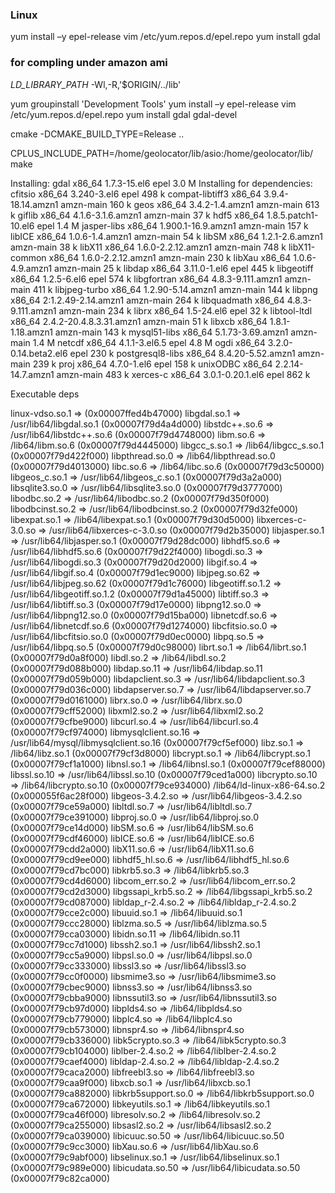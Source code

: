 ### Linux

yum install –y epel-release
vim /etc/yum.repos.d/epel.repo
yum install gdal


### for compling under amazon ami

_LD_LIBRARY_PATH_
-Wl,-R,'$ORIGIN/../lib'

yum groupinstall 'Development Tools'
yum install –y epel-release
vim /etc/yum.repos.d/epel.repo
yum install gdal gdal-devel

cmake -DCMAKE_BUILD_TYPE=Release ..

CPLUS_INCLUDE_PATH=/home/geolocator/lib/asio:/home/geolocator/lib/ make


Installing:
 gdal                x86_64    1.7.3-15.el6                  epel         3.0 M
Installing for dependencies:
 cfitsio             x86_64    3.240-3.el6                   epel         498 k
 compat-libtiff3     x86_64    3.9.4-18.14.amzn1             amzn-main    160 k
 geos                x86_64    3.4.2-1.4.amzn1               amzn-main    613 k
 giflib              x86_64    4.1.6-3.1.6.amzn1             amzn-main     37 k
 hdf5                x86_64    1.8.5.patch1-10.el6           epel         1.4 M
 jasper-libs         x86_64    1.900.1-16.9.amzn1            amzn-main    157 k
 libICE              x86_64    1.0.6-1.4.amzn1               amzn-main     54 k
 libSM               x86_64    1.2.1-2.6.amzn1               amzn-main     38 k
 libX11              x86_64    1.6.0-2.2.12.amzn1            amzn-main    748 k
 libX11-common       x86_64    1.6.0-2.2.12.amzn1            amzn-main    230 k
 libXau              x86_64    1.0.6-4.9.amzn1               amzn-main     25 k
 libdap              x86_64    3.11.0-1.el6                  epel         445 k
 libgeotiff          x86_64    1.2.5-6.el6                   epel         574 k
 libgfortran         x86_64    4.8.3-9.111.amzn1             amzn-main    411 k
 libjpeg-turbo       x86_64    1.2.90-5.14.amzn1             amzn-main    144 k
 libpng              x86_64    2:1.2.49-2.14.amzn1           amzn-main    264 k
 libquadmath         x86_64    4.8.3-9.111.amzn1             amzn-main    234 k
 librx               x86_64    1.5-24.el6                    epel          32 k
 libtool-ltdl        x86_64    2.4.2-20.4.8.3.31.amzn1       amzn-main     51 k
 libxcb              x86_64    1.8.1-1.18.amzn1              amzn-main    143 k
 mysql51-libs        x86_64    5.1.73-3.69.amzn1             amzn-main    1.4 M
 netcdf              x86_64    4.1.1-3.el6.5                 epel         4.8 M
 ogdi                x86_64    3.2.0-0.14.beta2.el6          epel         230 k
 postgresql8-libs    x86_64    8.4.20-5.52.amzn1             amzn-main    239 k
 proj                x86_64    4.7.0-1.el6                   epel         158 k
 unixODBC            x86_64    2.2.14-14.7.amzn1             amzn-main    483 k
 xerces-c            x86_64    3.0.1-0.20.1.el6              epel         862 k
 
 
 Executable deps
 
 
linux-vdso.so.1 =>  (0x00007ffed4b47000)
libgdal.so.1 => /usr/lib64/libgdal.so.1 (0x00007f79d4a4d000)
libstdc++.so.6 => /usr/lib64/libstdc++.so.6 (0x00007f79d4748000)
libm.so.6 => /lib64/libm.so.6 (0x00007f79d4445000)
libgcc_s.so.1 => /lib64/libgcc_s.so.1 (0x00007f79d422f000)
libpthread.so.0 => /lib64/libpthread.so.0 (0x00007f79d4013000)
libc.so.6 => /lib64/libc.so.6 (0x00007f79d3c50000)
libgeos_c.so.1 => /usr/lib64/libgeos_c.so.1 (0x00007f79d3a2a000)
libsqlite3.so.0 => /usr/lib64/libsqlite3.so.0 (0x00007f79d3777000)
libodbc.so.2 => /usr/lib64/libodbc.so.2 (0x00007f79d350f000)
libodbcinst.so.2 => /usr/lib64/libodbcinst.so.2 (0x00007f79d32fe000)
libexpat.so.1 => /lib64/libexpat.so.1 (0x00007f79d30d5000)
libxerces-c-3.0.so => /usr/lib64/libxerces-c-3.0.so (0x00007f79d2b35000)
libjasper.so.1 => /usr/lib64/libjasper.so.1 (0x00007f79d28dc000)
libhdf5.so.6 => /usr/lib64/libhdf5.so.6 (0x00007f79d22f4000)
libogdi.so.3 => /usr/lib64/libogdi.so.3 (0x00007f79d20d2000)
libgif.so.4 => /usr/lib64/libgif.so.4 (0x00007f79d1ec9000)
libjpeg.so.62 => /usr/lib64/libjpeg.so.62 (0x00007f79d1c76000)
libgeotiff.so.1.2 => /usr/lib64/libgeotiff.so.1.2 (0x00007f79d1a45000)
libtiff.so.3 => /usr/lib64/libtiff.so.3 (0x00007f79d17e0000)
libpng12.so.0 => /usr/lib64/libpng12.so.0 (0x00007f79d15ba000)
libnetcdf.so.6 => /usr/lib64/libnetcdf.so.6 (0x00007f79d1274000)
libcfitsio.so.0 => /usr/lib64/libcfitsio.so.0 (0x00007f79d0ec0000)
libpq.so.5 => /usr/lib64/libpq.so.5 (0x00007f79d0c98000)
librt.so.1 => /lib64/librt.so.1 (0x00007f79d0a8f000)
libdl.so.2 => /lib64/libdl.so.2 (0x00007f79d088b000)
libdap.so.11 => /usr/lib64/libdap.so.11 (0x00007f79d059b000)
libdapclient.so.3 => /usr/lib64/libdapclient.so.3 (0x00007f79d036c000)
libdapserver.so.7 => /usr/lib64/libdapserver.so.7 (0x00007f79d0161000)
librx.so.0 => /usr/lib64/librx.so.0 (0x00007f79cff52000)
libxml2.so.2 => /usr/lib64/libxml2.so.2 (0x00007f79cfbe9000)
libcurl.so.4 => /usr/lib64/libcurl.so.4 (0x00007f79cf974000)
libmysqlclient.so.16 => /usr/lib64/mysql/libmysqlclient.so.16 (0x00007f79cf5ef000)
libz.so.1 => /lib64/libz.so.1 (0x00007f79cf3d8000)
libcrypt.so.1 => /lib64/libcrypt.so.1 (0x00007f79cf1a1000)
libnsl.so.1 => /lib64/libnsl.so.1 (0x00007f79cef88000)
libssl.so.10 => /usr/lib64/libssl.so.10 (0x00007f79ced1a000)
libcrypto.so.10 => /lib64/libcrypto.so.10 (0x00007f79ce934000)
/lib64/ld-linux-x86-64.so.2 (0x000055f6ac28f000)
libgeos-3.4.2.so => /usr/lib64/libgeos-3.4.2.so (0x00007f79ce59a000)
libltdl.so.7 => /usr/lib64/libltdl.so.7 (0x00007f79ce391000)
libproj.so.0 => /usr/lib64/libproj.so.0 (0x00007f79ce14d000)
libSM.so.6 => /usr/lib64/libSM.so.6 (0x00007f79cdf46000)
libICE.so.6 => /usr/lib64/libICE.so.6 (0x00007f79cdd2a000)
libX11.so.6 => /usr/lib64/libX11.so.6 (0x00007f79cd9ee000)
libhdf5_hl.so.6 => /usr/lib64/libhdf5_hl.so.6 (0x00007f79cd7bc000)
libkrb5.so.3 => /lib64/libkrb5.so.3 (0x00007f79cd4d6000)
libcom_err.so.2 => /usr/lib64/libcom_err.so.2 (0x00007f79cd2d3000)
libgssapi_krb5.so.2 => /lib64/libgssapi_krb5.so.2 (0x00007f79cd087000)
libldap_r-2.4.so.2 => /lib64/libldap_r-2.4.so.2 (0x00007f79cce2c000)
libuuid.so.1 => /lib64/libuuid.so.1 (0x00007f79ccc28000)
liblzma.so.5 => /usr/lib64/liblzma.so.5 (0x00007f79cca03000)
libidn.so.11 => /lib64/libidn.so.11 (0x00007f79cc7d1000)
libssh2.so.1 => /usr/lib64/libssh2.so.1 (0x00007f79cc5a9000)
libpsl.so.0 => /usr/lib64/libpsl.so.0 (0x00007f79cc333000)
libssl3.so => /usr/lib64/libssl3.so (0x00007f79cc0f0000)
libsmime3.so => /usr/lib64/libsmime3.so (0x00007f79cbec9000)
libnss3.so => /usr/lib64/libnss3.so (0x00007f79cbba9000)
libnssutil3.so => /usr/lib64/libnssutil3.so (0x00007f79cb97d000)
libplds4.so => /lib64/libplds4.so (0x00007f79cb779000)
libplc4.so => /lib64/libplc4.so (0x00007f79cb573000)
libnspr4.so => /lib64/libnspr4.so (0x00007f79cb336000)
libk5crypto.so.3 => /lib64/libk5crypto.so.3 (0x00007f79cb104000)
liblber-2.4.so.2 => /lib64/liblber-2.4.so.2 (0x00007f79caef4000)
libldap-2.4.so.2 => /lib64/libldap-2.4.so.2 (0x00007f79caca2000)
libfreebl3.so => /lib64/libfreebl3.so (0x00007f79caa9f000)
libxcb.so.1 => /usr/lib64/libxcb.so.1 (0x00007f79ca882000)
libkrb5support.so.0 => /lib64/libkrb5support.so.0 (0x00007f79ca672000)
libkeyutils.so.1 => /lib64/libkeyutils.so.1 (0x00007f79ca46f000)
libresolv.so.2 => /lib64/libresolv.so.2 (0x00007f79ca255000)
libsasl2.so.2 => /usr/lib64/libsasl2.so.2 (0x00007f79ca039000)
libicuuc.so.50 => /usr/lib64/libicuuc.so.50 (0x00007f79c9cc3000)
libXau.so.6 => /usr/lib64/libXau.so.6 (0x00007f79c9abf000)
libselinux.so.1 => /usr/lib64/libselinux.so.1 (0x00007f79c989e000)
libicudata.so.50 => /usr/lib64/libicudata.so.50 (0x00007f79c82ca000)